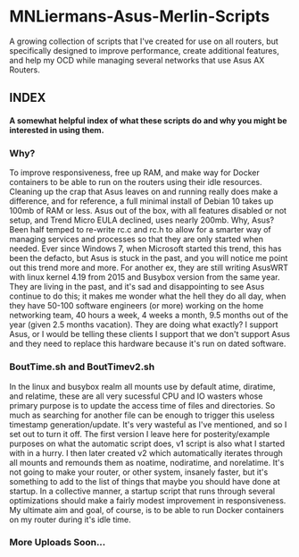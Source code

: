 # MNLiermans-Asus-Merlin-Scripts
A growing collection of scripts that I've created for use on all routers, but specifically designed to improve performance, create additional features, and help my OCD while managing several networks that use Asus AX Routers. 

## INDEX
#### A somewhat helpful index of what these scripts do and why you might be interested in using them.

### Why?
To improve responsiveness, free up RAM, and make way for Docker containers to be able to run on the routers using their idle resources. Cleaning up the crap that Asus leaves on and running really does make a difference, and for reference, a full minimal install of Debian 10 takes up 100mb of RAM or less. Asus out of the box, with all features disabled or not setup, and Trend Micro EULA declined, uses nearly 200mb. Why, Asus? Been half temped to re-write rc.c and rc.h to allow for a smarter way of managing services and processes so that they are only started when needed. Ever since Windows 7, when Microsoft started this trend, this has been the defacto, but Asus is stuck in the past, and you will notice me point out this trend more and more. For another ex, they are still writing AsusWRT with linux kernel 4.19 from 2015 and Busybox version from the same year. They are living in the past, and it's sad and disappointing to see Asus continue to do this; it makes me wonder what the hell they do all day, when they have 50-100 software engineers (or more) working on the home networking team, 40 hours a week, 4 weeks a month, 9.5 months out of the year (given 2.5 months vacation). They are doing what exactly? I support Asus, or I would be telling these clients I support that we don't support Asus and they need to replace this hardware because it's run on dated software. 

### BoutTime.sh and BoutTimev2.sh
In the linux and busybox realm all mounts use by default atime, diratime, and relatime, these are all very sucessful CPU and IO wasters whose primary purpose is to update the access time of files and directories. So much as searching for another file can be enough to trigger this useless timestamp generation/update. It's very wasteful as I've mentioned, and so I set out to turn it off. The first version I leave here for posterity/example purposes on what the automatic script does, v1 script is also what I started with in a hurry. I then later created v2 which automatically iterates through all mounts and remounds them as noatime, nodiratime, and norelatime. It's not going to make your router, or other system, insanely faster, but it's something to add to the list of things that maybe you should have done at startup. In a collective manner, a startup script that runs through several optimizations should make a fairly modest improvement in responsiveness. My ultimate aim and goal, of course, is to be able to run Docker containers on my router during it's idle time.

### More Uploads Soon...
